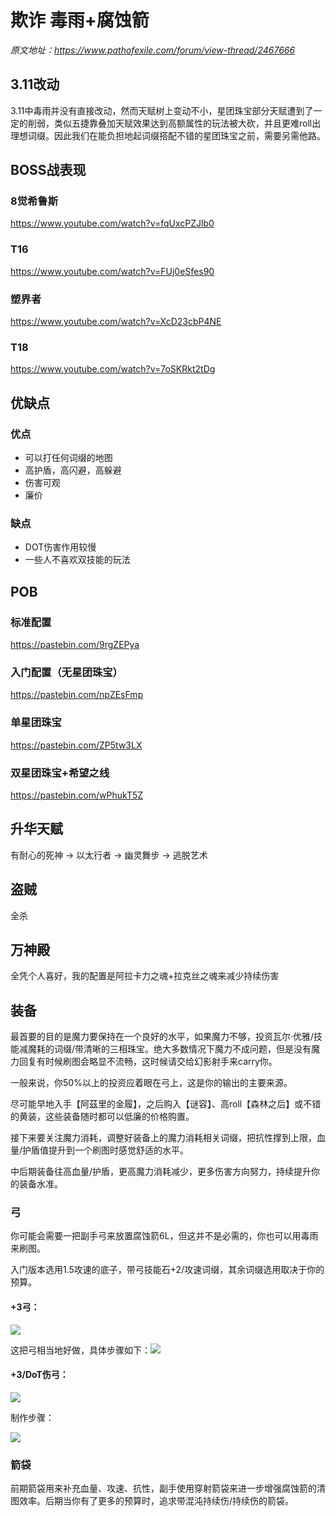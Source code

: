 # 欺诈 毒雨+腐蚀箭

*原文地址：https://www.pathofexile.com/forum/view-thread/2467666*



## 3.11改动

3.11中毒雨并没有直接改动，然而天赋树上变动不小，星团珠宝部分天赋遭到了一定的削弱，类似五捷靠叠加天赋效果达到高额属性的玩法被大砍，并且更难roll出理想词缀。因此我们在能负担地起词缀搭配不错的星团珠宝之前，需要另需他路。



## BOSS战表现

### 8觉希鲁斯

https://www.youtube.com/watch?v=fqUxcPZJlb0

### T16

https://www.youtube.com/watch?v=FUj0eSfes90

### 塑界者

https://www.youtube.com/watch?v=XcD23cbP4NE

### T18

https://www.youtube.com/watch?v=7oSKRkt2tDg



## 优缺点

### 优点

- 可以打任何词缀的地图
- 高护盾，高闪避，高躲避
- 伤害可观
- 廉价

### 缺点

- DOT伤害作用较慢
- 一些人不喜欢双技能的玩法



## POB

### 标准配置

https://pastebin.com/9rgZEPya

### 入门配置（无星团珠宝）

https://pastebin.com/npZEsFmp

### 单星团珠宝

https://pastebin.com/ZP5tw3LX

### 双星团珠宝+希望之线

https://pastebin.com/wPhukT5Z



## 升华天赋

有耐心的死神 → 以太行者 → 幽灵舞步 → 逃脱艺术



## 盗贼

全杀



## 万神殿

全凭个人喜好，我的配置是阿拉卡力之魂+拉克丝之魂来减少持续伤害



## 装备

最首要的目的是魔力要保持在一个良好的水平，如果魔力不够，投资瓦尔·优雅/技能减魔耗的词缀/带清晰的三相珠宝。绝大多数情况下魔力不成问题，但是没有魔力回复有时候刷图会略显不流畅，这时候请交给幻影射手来carry你。

一般来说，你50%以上的投资应着眼在弓上，这是你的输出的主要来源。

尽可能早地入手【阿茲里的金履】，之后购入【谜容】、高roll【森林之后】或不错的黄装，这些装备随时都可以低廉的价格购置。

接下来要关注魔力消耗，调整好装备上的魔力消耗相关词缀，把抗性撑到上限，血量/护盾值提升到一个刷图时感觉舒适的水平。

中后期装备往高血量/护盾，更高魔力消耗减少，更多伤害方向努力，持续提升你的装备水准。

### 弓

你可能会需要一把副手弓来放置腐蚀箭6L，但这并不是必需的，你也可以用毒雨来刷图。

入门版本选用1.5攻速的底子，带弓技能石+2/攻速词缀，其余词缀选用取决于你的预算。

#### +3弓：

![](pic/+3bow.png)

这把弓相当地好做，具体步骤如下：![](pic/+3bow_Crafting.png)

#### +3/DoT伤弓：

![](pic/+3-DoT_bow.png)

制作步骤：

![](pic/+3-DoT_bow_Crafting.png)

### 箭袋

前期箭袋用来补充血量、攻速、抗性，副手使用穿射箭袋来进一步增强腐蚀箭的清图效率。后期当你有了更多的预算时，追求带混沌持续伤/持续伤的箭袋。




